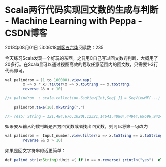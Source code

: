# Scala两行代码实现回文数的生成与判断 - Machine Learning with Peppa - CSDN博客





2018年08月01日 23:06:18[刺客五六柒](https://me.csdn.net/qq_39521554)阅读数：235








今天练习Scala发现一个好玩的东西。之前用C自己写过回文数的判断，大概用了20多行。在Scala里可以通过视图高效的截取任意范围内的回文数，只需要1-3行代码即可。

```java
val palindrom = (1 to 100000).view.map(
 		x => x * x).filter(x => x.toString == x.toString.
 		reverse && x > 10)       
         
//> palindrom  : scala.collection.SeqView[Int,Seq[_]] = SeqViewMF(...)
 		
 	palindrom.take(10).mkString(",")          

//> res5: String = 121,484,676,10201,12321,14641,40804,44944,69696,94249
```

如果要从输入的数判断是否为回文数或者找出回文数，则可以将第一句改为

```java
val palindrom =  Input_number.view.filter(x => x.toString == x.toString.
 		reverse && x > 10)
```

如果是回文字符串的话更简单：

```java
def palind_str(x:String):Unit ={ if (x == x.reverse) println("yes")  else println("no")}
```





